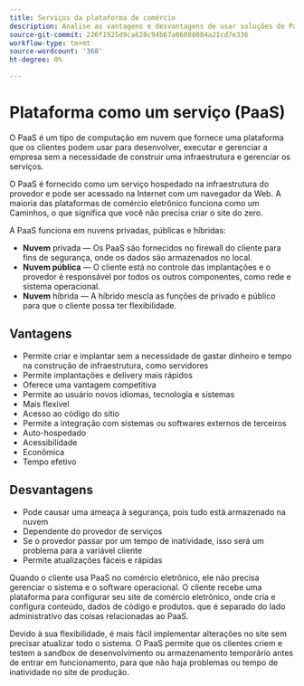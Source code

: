 ```yaml
---
title: Serviços da plataforma de comércio
description: Analise as vantagens e desvantagens de usar soluções de PaaS para sua infraestrutura de hospedagem para determinar o que é certo para seu projeto de comércio eletrônico.
source-git-commit: 226f1925d9ca628c94b67a86888084a21cd7e336
workflow-type: tm+mt
source-wordcount: '368'
ht-degree: 0%

---
```



# Plataforma como um serviço (PaaS)

O PaaS é um tipo de computação em nuvem que fornece uma plataforma que os clientes podem usar para desenvolver, executar e gerenciar a empresa sem a necessidade de construir uma infraestrutura e gerenciar os serviços.

O PaaS é fornecido como um serviço hospedado na infraestrutura do provedor e pode ser acessado na Internet com um navegador da Web. A maioria das plataformas de comércio eletrônico funciona como um Caminhos, o que significa que você não precisa criar o site do zero.

A PaaS funciona em nuvens privadas, públicas e híbridas:

- **Nuvem** privada — Os PaaS são fornecidos no firewall do cliente para fins de segurança, onde os dados são armazenados no local.
- **Nuvem pública** — O cliente está no controle das implantações e o provedor é responsável por todos os outros componentes, como rede e sistema operacional.
- **Nuvem** híbrida — A híbrido mescla as funções de privado e público para que o cliente possa ter flexibilidade.

## Vantagens

- Permite criar e implantar sem a necessidade de gastar dinheiro e tempo na construção de infraestrutura, como servidores
- Permite implantações e delivery mais rápidos
- Oferece uma vantagem competitiva
- Permite ao usuário novos idiomas, tecnologia e sistemas
- Mais flexível
- Acesso ao código do sítio
- Permite a integração com sistemas ou softwares externos de terceiros
- Auto-hospedado
- Acessibilidade
- Econômica
- Tempo efetivo

## Desvantagens

- Pode causar uma ameaça à segurança, pois tudo está armazenado na nuvem
- Dependente do provedor de serviços
- Se o provedor passar por um tempo de inatividade, isso será um problema para a variável
cliente
- Permite atualizações fáceis e rápidas

Quando o cliente usa PaaS no comércio eletrônico, ele não precisa gerenciar o sistema e o software operacional. O cliente recebe uma plataforma para configurar seu site de comércio eletrônico, onde cria e configura conteúdo, dados de código e produtos. que é separado do lado administrativo das coisas relacionadas ao PaaS.

Devido à sua flexibilidade, é mais fácil implementar alterações no site sem precisar atualizar todo o sistema. O PaaS permite que os clientes criem e testem a sandbox de desenvolvimento ou armazenamento temporário antes de entrar em funcionamento, para que não haja problemas ou tempo de inatividade no site de produção.
